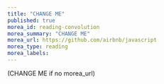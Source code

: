```yaml
---
title: "CHANGE ME"
published: true
morea_id: reading-convolution
morea_summary: "CHANGE ME"
morea_url: https://github.com/airbnb/javascript
morea_type: reading
morea_labels:
---
```


(CHANGE ME if no morea_url)
